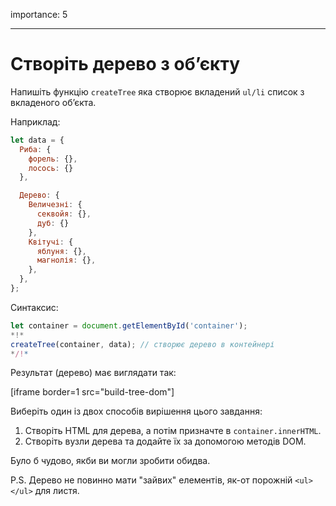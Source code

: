 importance: 5

---

# Створіть дерево з об’єкту

Напишіть функцію `createTree` яка створює вкладений `ul/li` список з вкладеного об’єкта.

Наприклад:

```js
let data = {
  Риба: {
    форель: {},
    лосось: {}
  },

  Дерево: {
    Величезні: {
      секвойя: {},
      дуб: {}
    },
    Квітучі: {
      яблуня: {},
      магнолія: {},
    },
  },
};
```

Синтаксис:

```js
let container = document.getElementById('container');
*!*
createTree(container, data); // створює дерево в контейнері
*/!*
```

Результат (дерево) має виглядати так:

[iframe border=1 src="build-tree-dom"]

Виберіть один із двох способів вирішення цього завдання:

1. Створіть HTML для дерева, а потім призначте в `container.innerHTML`.
2. Створіть вузли дерева та додайте їх за допомогою методів DOM.

Було б чудово, якби ви могли зробити обидва.

P.S. Дерево не повинно мати "зайвих" елементів, як-от порожній `<ul></ul>` для листя.
